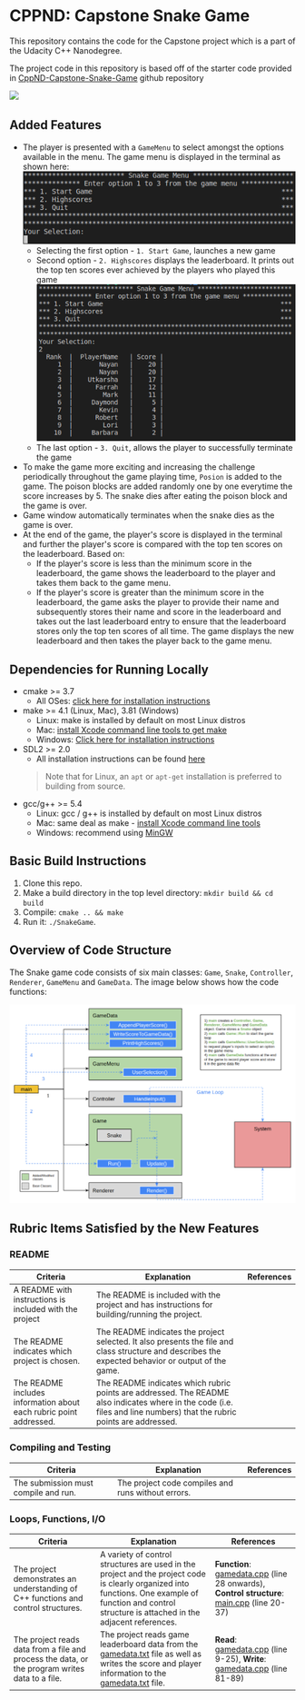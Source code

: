 # CPPND: Capstone Snake Game

This repository contains the code for the Capstone project which is a part of the Udacity C++ Nanodegree.

The project code in this repository is based off of the starter code provided in [CppND-Capstone-Snake-Game](https://github.com/udacity/CppND-Capstone-Snake-Game) github repository

<img src="snake_game.gif"/>

## Added Features
* The player is presented with a `GameMenu` to select amongst the options available in the menu. The game menu is displayed in the terminal as shown here:
![Game Menu](images/gamemenu.png)
  * Selecting the first option - `1. Start Game`, launches a new game
  * Second option - `2. Highscores` displays the leaderboard. It prints out the top ten scores ever achieved by the players who played this game
  ![Leaderboard](images/leaderboard.png)
  * The last option - `3. Quit`, allows the player to successfully terminate the game
* To make the game more exciting and increasing the challenge periodically throughout the game playing time, `Posion` is added to the game. The poison blocks are added randomly one by one everytime the score increases by 5. The snake dies after eating the poison block and the game is over.
* Game window automatically terminates when the snake dies as the game is over. 
* At the end of the game, the player's score is displayed in the terminal and further the player's score is compared with the top ten scores on the leaderboard. Based on:
  * If the player's score is less than the minimum score in the leaderboard, the game shows the leaderboard to the player and takes them back to the game menu.
  * If the player's score is greater than the minimum score in the leaderboard, the game asks the player to provide their name and subsequently stores their name and score in the leaderboard and takes out the last leaderboard entry to ensure that the leaderboard stores only the top ten scores of all time. The game displays the new leaderboard and then takes the player back to the game menu.

## Dependencies for Running Locally
* cmake >= 3.7
  * All OSes: [click here for installation instructions](https://cmake.org/install/)
* make >= 4.1 (Linux, Mac), 3.81 (Windows)
  * Linux: make is installed by default on most Linux distros
  * Mac: [install Xcode command line tools to get make](https://developer.apple.com/xcode/features/)
  * Windows: [Click here for installation instructions](http://gnuwin32.sourceforge.net/packages/make.htm)
* SDL2 >= 2.0
  * All installation instructions can be found [here](https://wiki.libsdl.org/Installation)
  >Note that for Linux, an `apt` or `apt-get` installation is preferred to building from source. 
* gcc/g++ >= 5.4
  * Linux: gcc / g++ is installed by default on most Linux distros
  * Mac: same deal as make - [install Xcode command line tools](https://developer.apple.com/xcode/features/)
  * Windows: recommend using [MinGW](http://www.mingw.org/)

## Basic Build Instructions

1. Clone this repo.
2. Make a build directory in the top level directory: `mkdir build && cd build`
3. Compile: `cmake .. && make`
4. Run it: `./SnakeGame`.

## Overview of Code Structure

The Snake game code consists of six main classes: `Game`, `Snake`, `Controller`, `Renderer`, `GameMenu` and `GameData`. The image below shows how the code functions:

![Code Structure](images/codestructure.png)

## Rubric Items Satisfied by the New Features

### README
| Criteria | Explanation | References |
| -------- | ----------- | ---------- |
| A README with instructions is included with the project | The README is included with the project and has instructions for building/running the project. |  |
| The README indicates which project is chosen. | The README indicates the project selected. It also presents the file and class structure and describes the expected behavior or output of the game. |  |
| The README includes information about each rubric point addressed. | The README indicates which rubric points are addressed. The README also indicates where in the code (i.e. files and line numbers) that the rubric points are addressed. |  |

### Compiling and Testing
| Criteria | Explanation | References |
| -------- | ----------- | ---------- |
| The submission must compile and run. | The project code compiles and runs without errors. |  |

### Loops, Functions, I/O
| Criteria | Explanation | References |
| -------- | ----------- | ---------- |
| The project demonstrates an understanding of C++ functions and control structures. | A variety of control structures are used in the project and the project code is clearly organized into functions. One example of function and control structure is attached in the adjacent references. | **Function**: [gamedata.cpp](https://github.com/nayan3090/Capstone-Snake-Game/blob/master/src/gamedata.cpp) (line 28 onwards), **Control structure**: [main.cpp](https://github.com/nayan3090/Capstone-Snake-Game/blob/master/src/main.cpp) (line 20-37) |
| The project reads data from a file and process the data, or the program writes data to a file. | The project reads game leaderboard data from the [gamedata.txt](https://github.com/nayan3090/Capstone-Snake-Game/blob/master/data/gamedata.txt) file as well as writes the score and player information to the [gamedata.txt](https://github.com/nayan3090/Capstone-Snake-Game/blob/master/data/gamedata.txt) file. | **Read**: [gamedata.cpp](https://github.com/nayan3090/Capstone-Snake-Game/blob/master/src/gamedata.cpp) (line 9-25), **Write**: [gamedata.cpp](https://github.com/nayan3090/Capstone-Snake-Game/blob/master/src/gamedata.cpp) (line 81-89) |


